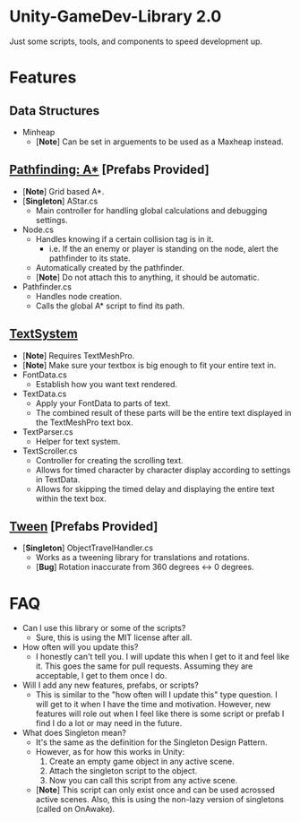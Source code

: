 # Unity-GameDev-Library 2.0
Just some scripts, tools, and components to speed development up.

# Features
## Data Structures
- Minheap
    - [**Note**] Can be set in arguements to be used as a Maxheap instead.
## [Pathfinding: A*](https://github.com/JerenRaquel/Unity-GameDev-Library/blob/master/Astar/README.md) [**Prefabs Provided**]
- [**Note**] Grid based A*.
- [**Singleton**] AStar.cs
    - Main controller for handling global calculations and debugging settings.
- Node.cs
    - Handles knowing if a certain collision tag is in it.
        - i.e. If the an enemy or player is standing on the node, alert the pathfinder to its state.
    - Automatically created by the pathfinder.
    - [**Note**] Do not attach this to anything, it should be automatic.
- Pathfinder.cs
    - Handles node creation.
    - Calls the global A* script to find its path.
## [TextSystem](https://github.com/JerenRaquel/Unity-GameDev-Library/blob/master/Text%20Scroller/README.md)
- [**Note**] Requires TextMeshPro.
- [**Note**] Make sure your textbox is big enough to fit your entire text in.
- FontData.cs
    - Establish how you want text rendered.
- TextData.cs
    - Apply your FontData to parts of text.
    - The combined result of these parts will be the entire text displayed in the TextMeshPro text box.
- TextParser.cs
    - Helper for text system.
- TextScroller.cs
    - Controller for creating the scrolling text.
    - Allows for timed character by character display according to settings in TextData.
    - Allows for skipping the timed delay and displaying the entire text within the text box.
## [Tween](https://github.com/JerenRaquel/Unity-GameDev-Library/blob/master/Tween/README.md) [**Prefabs Provided**]
- [**Singleton**] ObjectTravelHandler.cs
    - Works as a tweening library for translations and rotations.
    - [**Bug**] Rotation inaccurate from 360 degrees <-> 0 degrees.

# FAQ
- Can I use this library or some of the scripts?
    - Sure, this is using the MIT license after all.
- How often will you update this?
    - I honestly can't tell you. I will update this when I get to it and feel like it. This goes the same for pull requests. Assuming they are acceptable, I get to them once I do.
- Will I add any new features, prefabs, or scripts?
    - This is similar to the "how often will I update this" type question. I will get to it when I have the time and motivation. However, new features will role out when I feel like there is some script or prefab I find I do a lot or may need in the future.
- What does Singleton mean?
    - It's the same as the definition for the Singleton Design Pattern. 
    - However, as for how this works in Unity:
        1. Create an empty game object in any active scene.
        2. Attach the singleton script to the object.
        3. Now you can call this script from any active scene.
    - [**Note**] This script can only exist once and can be used acrossed active scenes. Also, this is using the non-lazy version of singletons (called on OnAwake).
